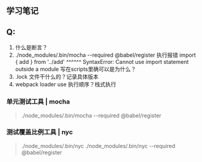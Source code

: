 ## 学习笔记
## Q:
1. 什么是断言？
2. ./node_modules/.bin/mocha --required @babel/register 执行报错
import { add } from '../add'
^^^^^^
SyntaxError: Cannot use import statement outside a module
写在scripts里确可以是为什么？
3. .lock 文件干什么的？记录具体版本
4. webpack loader use 执行顺序？栈式执行
### 单元测试工具 | mocha
> ./node_modules/.bin/mocha --required @babel/register


### 测试覆盖比例工具 | nyc 
> ./node_modules/.bin/nyc ./node_modules/.bin/nyc --required @babel/register